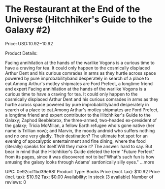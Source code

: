 # The Restaurant at the End of the Universe (Hitchhiker's Guide to the Galaxy #2)

Price: USD:$10.92-$10.92

Product Details:

Facing annihilation at the hands of the warlike Vogons is a curious time to have a craving for tea. It could only happen to the cosmically displaced Arthur Dent and his curious comrades in arms as they hurtle across space powered by pure improbabilityband desperately in search of a place to eat.Among Arthur's motley shipmates are Ford Prefect, a longtime friend and expert Facing annihilation at the hands of the warlike Vogons is a curious time to have a craving for tea. It could only happen to the cosmically displaced Arthur Dent and his curious comrades in arms as they hurtle across space powered by pure improbabilityband desperately in search of a place to eat.Among Arthur's motley shipmates are Ford Prefect, a longtime friend and expert contributor to the Hitchhiker's Guide to the Galaxy; Zaphod Beeblebrox, the three-armed, two-headed ex-president of the galaxy; Tricia McMillan, a fellow Earth refugee who's gone native (her name is Trillian now); and Marvin, the moody android who suffers nothing and no one very gladly. Their destination? The ultimate hot spot for an evening of apocalyptic entertainment and fine dining, where the food (literally) speaks for itself.Will they make it? The answer: hard to say. But bear in mind that the Hitchhiker's Guide deleted the term "Future Perfect" from its pages, since it was discovered not to be!"What's such fun is how amusing the galaxy looks through Adams' sardonically silly eyes." ...more

UPC: 0e92ccf1bd39e68f
Product Type: Books
Price (excl. tax): $10.92
Price (incl. tax): $10.92
Tax: $0.00
Availability: In stock (3 available)
Number of reviews: 0